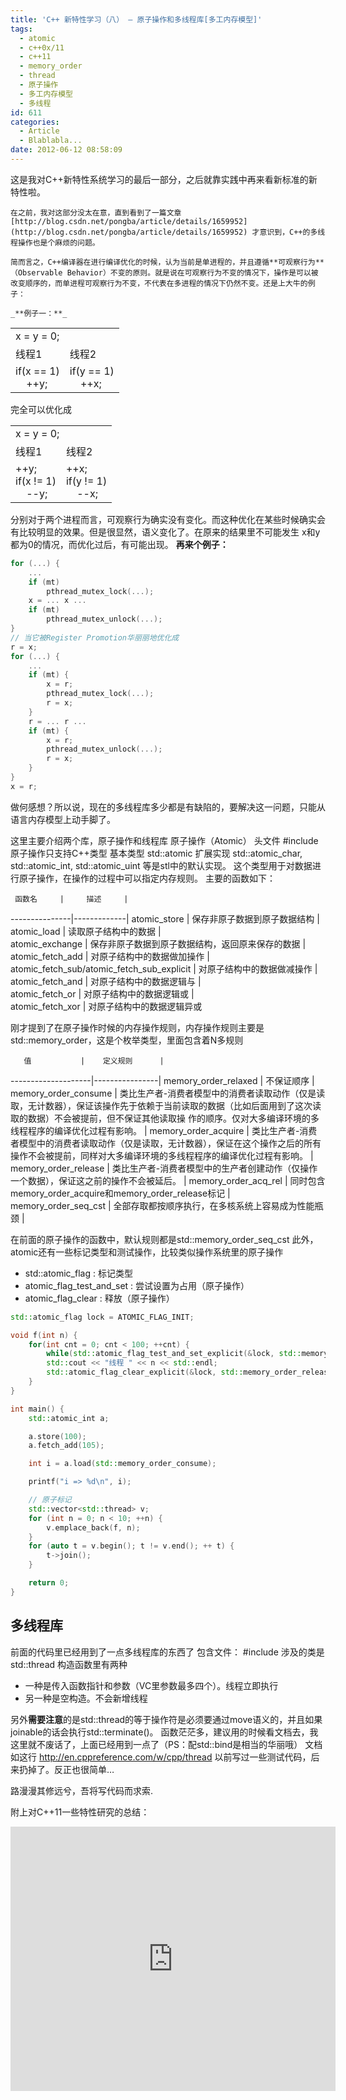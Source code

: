 ```yaml
---
title: 'C++ 新特性学习（八） — 原子操作和多线程库[多工内存模型]'
tags:
  - atomic
  - c++0x/11
  - c++11
  - memory_order
  - thread
  - 原子操作
  - 多工内存模型
  - 多线程
id: 611
categories:
  - Article
  - Blablabla...
date: 2012-06-12 08:58:09
---
```



这是我对C++新特性系统学习的最后一部分，之后就靠实践中再来看新标准的新特性啦。

	在之前，我对这部分没太在意，直到看到了一篇文章 [http://blog.csdn.net/pongba/article/details/1659952](http://blog.csdn.net/pongba/article/details/1659952) 才意识到，C++的多线程操作也是个麻烦的问题。

	简而言之，C++编译器在进行编译优化的时候，认为当前是单进程的，并且遵循**可观察行为**（Observable Behavior）不变的原则。就是说在可观察行为不变的情况下，操作是可以被改变顺序的，而单进程可观察行为不变，不代表在多进程的情况下仍然不变。还是上大牛的例子：

	_**例子一：**_

<table border="0" cellpadding="1" cellspacing="1">
	<tbody>
		<tr>
			<td colspan="2">x = y = 0;</td>
		</tr>
		<tr>
			<td>线程1</td>
			<td>线程2</td>
		</tr>
		<tr>
			<td>if(x == 1)<br />&nbsp;&nbsp;&nbsp; ++y;</td>
			<td>if(y == 1)<br />&nbsp;&nbsp;&nbsp; ++x;</td>
		</tr>
	</tbody>
</table>

完全可以优化成

<table border="0" cellpadding="1" cellspacing="1">
	<tbody>
		<tr>
			<td colspan="2">x = y = 0;</td>
		</tr>
		<tr>
			<td>线程1</td>
			<td>线程2</td>
		</tr>
		<tr>
			<td>++y;<br />
				if(x != 1)<br />&nbsp;&nbsp;&nbsp; --y;</td>
			<td>++x;<br />
				if(y != 1)<br />&nbsp;&nbsp;&nbsp; --x;</td>
		</tr>
	</tbody>
</table>

分别对于两个进程而言，可观察行为确实没有变化。而这种优化在某些时候确实会有比较明显的效果。但是很显然，语义变化了。在原来的结果里不可能发生 x和y都为0的情况，而优化过后，有可能出现。
**再来个例子：**

```cpp
for (...) {
    ...
    if (mt)
        pthread_mutex_lock(...);
    x = ... x ...
    if (mt)
        pthread_mutex_unlock(...);
}
// 当它被Register Promotion华丽丽地优化成
r = x;
for (...) {
    ...
    if (mt) {
        x = r;
        pthread_mutex_lock(...);
        r = x;
    }
    r = ... r ...
    if (mt) {
        x = r;
        pthread_mutex_unlock(...);
        r = x;
    }
}
x = r;
```

做何感想？所以说，现在的多线程库多少都是有缺陷的，要解决这一问题，只能从语言内存模型上动手脚了。

这里主要介绍两个库，原子操作和线程库
原子操作（Atomic）
头文件 #include <atomic>
原子操作只支持C++类型
基本类型 std::atomic<T>
扩展实现 std::atomic_char, std::atomic_int, std::atomic_uint 等是stl中的默认实现。
这个类型用于对数据进行原子操作，在操作的过程中可以指定内存规则。
主要的函数如下：

     函数名     |     描述     |
---------------|-------------|
atomic_store | 保存非原子数据到原子数据结构 |  
atomic_load | 读取原子结构中的数据 |  
atomic_exchange | 保存非原子数据到原子数据结构，返回原来保存的数据 |  
atomic_fetch_add | 对原子结构中的数据做加操作 |  
atomic_fetch_sub/atomic_fetch_sub_explicit | 对原子结构中的数据做减操作 |  
atomic_fetch_and | 对原子结构中的数据逻辑与 |  
atomic_fetch_or | 对原子结构中的数据逻辑或 |  
atomic_fetch_xor | 对原子结构中的数据逻辑异或

刚才提到了在原子操作时候的内存操作规则，内存操作规则主要是 std::memory_order，这是个枚举类型，里面包含着N多规则

       值           |    定义规则      |
--------------------|----------------|
memory_order_relaxed  | 不保证顺序 |
memory_order_consume  | 类比生产者-消费者模型中的消费者读取动作（仅是读取，无计数器），保证该操作先于依赖于当前读取的数据（比如后面用到了这次读取的数据）不会被提前，但不保证其他读取操 作的顺序。仅对大多编译环境的多线程程序的编译优化过程有影响。  |
memory_order_acquire  | 类比生产者-消费者模型中的消费者读取动作（仅是读取，无计数器），保证在这个操作之后的所有操作不会被提前，同样对大多编译环境的多线程程序的编译优化过程有影响。 |
memory_order_release  | 类比生产者-消费者模型中的生产者创建动作（仅操作一个数据），保证这之前的操作不会被延后。 |
memory_order_acq_rel  | 同时包含memory_order_acquire和memory_order_release标记 |
memory_order_seq_cst  | 全部存取都按顺序执行，在多核系统上容易成为性能瓶颈 |

在前面的原子操作的函数中，默认规则都是std::memory_order_seq_cst
此外，atomic还有一些标记类型和测试操作，比较类似操作系统里的原子操作

+ std::atomic_flag : 标记类型
+ atomic_flag_test_and_set : 尝试设置为占用（原子操作）
+ atomic_flag_clear : 释放（原子操作）

```cpp
std::atomic_flag lock = ATOMIC_FLAG_INIT;

void f(int n) {
    for(int cnt = 0; cnt < 100; ++cnt) {
        while(std::atomic_flag_test_and_set_explicit(&lock, std::memory_order_acquire));
        std::cout << "线程 " << n << std::endl;
        std::atomic_flag_clear_explicit(&lock, std::memory_order_release);
    }
}

int main() {
    std::atomic_int a;

    a.store(100);
    a.fetch_add(105);

    int i = a.load(std::memory_order_consume);

    printf("i => %d\n", i);

    // 原子标记
    std::vector<std::thread> v;
    for (int n = 0; n < 10; ++n) {
        v.emplace_back(f, n);
    }
    for (auto t = v.begin(); t != v.end(); ++ t) {
        t->join();
    }

    return 0;
}
```

## 多线程库
前面的代码里已经用到了一点多线程库的东西了
包含文件： #include <thread>
涉及的类是 std::thread
构造函数里有两种

+ 一种是传入函数指针和参数（VC里参数最多四个）。线程立即执行
+ 另一种是空构造。不会新增线程

另外**需要注意**的是std::thread的等于操作符是必须要通过move语义的，并且如果joinable的话会执行std::terminate()。
函数茫茫多，建议用的时候看文档去，我这里就不废话了，上面已经用到一点了（PS：配std::bind是相当的华丽哦）
文档如这行 http://en.cppreference.com/w/cpp/thread
以前写过一些测试代码，后来扔掉了。反正也很简单…

路漫漫其修远兮，吾将写代码而求索.

附上对C++11一些特性研究的总结：

<iframe src="https://skydrive.live.com/embed?cid=9E9045AB22B1A22D&resid=9E9045AB22B1A22D%213583&authkey=APAaj9JV_zkLRmo&em=2" width="520" height="423" frameborder="0" scrolling="no"></iframe>